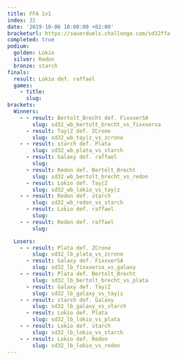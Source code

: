 ```yaml
---
title: FFA 1v1
index: 32
date: '2019-10-06 18:00:00 +02:00'
bracketurl: https://sauerduels.challonge.com/sd32ffa
completed: true
podium:
  golden: Lokio
  silver: Redon
  bronze: starch
finals:
  result: Lokio def. raffael
  games:
    - title: 
      slug: 
brackets:
  Winners:
    - - result: Bertolt_Brecht def. FixxxerSA
        slug: sd32_wb_bertolt_brecht_vs_fixxxersa
      - result: Tay|Z def. ZCrone
        slug: sd32_wb_tay|z_vs_zcrone
    - - result: starch def. Plata
        slug: sd32_wb_plata_vs_starch
      - result: Galaxy def. raffael
        slug: 
      - result: Redon def. Bertolt_Brecht
        slug: sd32_wb_bertolt_brecht_vs_redon
      - result: Lokio def. Tay|Z
        slug: sd32_wb_lokio_vs_tay|z
    - - result: Redon def. starch
        slug: sd32_wb_redon_vs_starch
      - result: Lokio def. raffael
        slug: 
    - - result: Redon def. raffael
        slug: 

  Losers:
    - - result: Plata def. ZCrone
        slug: sd32_lb_plata_vs_zcrone
      - result: Galaxy def. FixxxerSA
        slug: sd32_lb_fixxxersa_vs_galaxy
    - - result: Plata def. Bertolt_Brecht
        slug: sd32_lb_bertolt_brecht_vs_plata
      - result: Galaxy def. Tay|Z
        slug: sd32_lb_galaxy_vs_tay|z
    - - result: starch def. Galaxy
        slug: sd32_lb_galaxy_vs_starch
      - result: Lokio def. Plata
        slug: sd32_lb_lokio_vs_plata
    - - result: Lokio def. starch
        slug: sd32_lb_lokio_vs_starch
    - - result: Lokio def. Redon
        slug: sd32_lb_lokio_vs_redon
---
```

